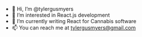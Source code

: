 - 👋 Hi, I’m @tylergusmyers
- 👀 I’m interested in React.js development
- 🌱 I’m currently writing React for Cannabis software
- 📫 You can reach me at tylergusmyers@gmail.com

<!---
tylergusmyers/tylergusmyers is a ✨ special ✨ repository because its `README.md` (this file) appears on your GitHub profile.
You can click the Preview link to take a look at your changes.
--->
